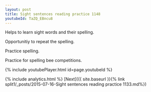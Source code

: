 ```yaml
---
layout: post
title: Sight sentences reading practice 1148
youtubeId: TaZQ_EBncu8
---
```

 
 
Helps to learn sight words and their spelling.

Opportunitiy to repeat the spelling. 

Practice spelling. 
 
Practice for spelling bee competitions. 
 
{% include youtubePlayer.html id=page.youtubeId %}
 
 
{% include analytics.html %} 
[Next]({{ site.baseurl }}{% link  split1/_posts/2015-07-16-Sight sentences reading practice 1133.md%})
 

